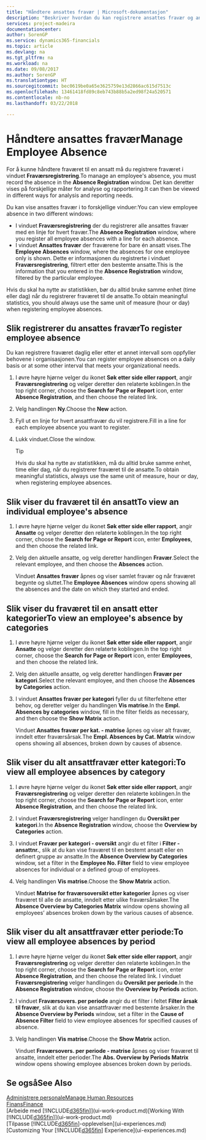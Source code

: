 ```yaml
---
title: "Håndtere ansattes fravær | Microsoft-dokumentasjon"
description: "Beskriver hvordan du kan registrere ansattes fravær og analysere statistikk."
services: project-madeira
documentationcenter: 
author: SorenGP
ms.service: dynamics365-financials
ms.topic: article
ms.devlang: na
ms.tgt_pltfrm: na
ms.workload: na
ms.date: 09/08/2017
ms.author: SorenGP
ms.translationtype: HT
ms.sourcegitcommit: bec0619be0a65e3625759e13d2866ac615d7513c
ms.openlocfilehash: 13461418fd89c8eb743b88b5a2ed98f24a520571
ms.contentlocale: nb-no
ms.lasthandoff: 03/22/2018

---
```

# <a name="manage-employee-absence"></a><span data-ttu-id="5d0d6-103">Håndtere ansattes fravær</span><span class="sxs-lookup"><span data-stu-id="5d0d6-103">Manage Employee Absence</span></span>
<span data-ttu-id="5d0d6-104">For å kunne håndtere fraværet til en ansatt må du registrere fraværet i vinduet **Fraværsregistrering**.</span><span class="sxs-lookup"><span data-stu-id="5d0d6-104">To manage an employee's absence, you must record the absence in the **Absence Registration** window.</span></span> <span data-ttu-id="5d0d6-105">Det kan deretter vises på forskjellige måter for analyse og rapportering.</span><span class="sxs-lookup"><span data-stu-id="5d0d6-105">It can then be viewed in different ways for analysis and reporting needs.</span></span>

<span data-ttu-id="5d0d6-106">Du kan vise ansattes fravær i to forskjellige vinduer:</span><span class="sxs-lookup"><span data-stu-id="5d0d6-106">You can view employee absence in two different windows:</span></span>

* <span data-ttu-id="5d0d6-107">I vinduet **Fraværsregistrering** der du registrerer alle ansattes fravær med en linje for hvert fravær.</span><span class="sxs-lookup"><span data-stu-id="5d0d6-107">The **Absence Registration** window, where you register all employee absences with a line for each absence.</span></span>
* <span data-ttu-id="5d0d6-108">I vinduet **Ansattes fravær** der fraværene for bare én ansatt vises.</span><span class="sxs-lookup"><span data-stu-id="5d0d6-108">The **Employee Absences** window, where the absences for one employee only is shown.</span></span> <span data-ttu-id="5d0d6-109">Dette er informasjonen du registrerte i vinduet **Fraværsregistrering**, filtrert etter den bestemte ansatte.</span><span class="sxs-lookup"><span data-stu-id="5d0d6-109">This is the information that you entered in the **Absence Registration** window, filtered by the particular employee.</span></span>

<span data-ttu-id="5d0d6-110">Hvis du skal ha nytte av statistikken, bør du alltid bruke samme enhet (time eller dag) når du registrerer fraværet til de ansatte.</span><span class="sxs-lookup"><span data-stu-id="5d0d6-110">To obtain meaningful statistics, you should always use the same unit of measure (hour or day) when registering employee absences.</span></span>

## <a name="to-register-employee-absence"></a><span data-ttu-id="5d0d6-111">Slik registrerer du ansattes fravær</span><span class="sxs-lookup"><span data-stu-id="5d0d6-111">To register employee absence</span></span>
<span data-ttu-id="5d0d6-112">Du kan registrere fraværet daglig eller etter et annet intervall som oppfyller behovene i organisasjonen.</span><span class="sxs-lookup"><span data-stu-id="5d0d6-112">You can register employee absences on a daily basis or at some other interval that meets your organizational needs.</span></span>

1. <span data-ttu-id="5d0d6-113">I øvre høyre hjørne velger du ikonet **Søk etter side eller rapport**, angir **Fraværsregistrering** og velger deretter den relaterte koblingen.</span><span class="sxs-lookup"><span data-stu-id="5d0d6-113">In the top right corner, choose the **Search for Page or Report** icon, enter **Absence Registration**, and then choose the related link.</span></span>
2. <span data-ttu-id="5d0d6-114">Velg handlingen **Ny**.</span><span class="sxs-lookup"><span data-stu-id="5d0d6-114">Choose the **New** action.</span></span>
3. <span data-ttu-id="5d0d6-115">Fyll ut en linje for hvert ansattfravær du vil registrere.</span><span class="sxs-lookup"><span data-stu-id="5d0d6-115">Fill in a line for each employee absence you want to register.</span></span>
4. <span data-ttu-id="5d0d6-116">Lukk vinduet.</span><span class="sxs-lookup"><span data-stu-id="5d0d6-116">Close the window.</span></span>

    > [!Tip]
    > <span data-ttu-id="5d0d6-117">Hvis du skal ha nytte av statistikken, må du alltid bruke samme enhet, time eller dag, når du registrerer fraværet til de ansatte.</span><span class="sxs-lookup"><span data-stu-id="5d0d6-117">To obtain meaningful statistics, always use the same unit of measure, hour or day, when registering employee absences.</span></span>

## <a name="to-view-an-individual-employees-absence"></a><span data-ttu-id="5d0d6-118">Slik viser du fraværet til én ansatt</span><span class="sxs-lookup"><span data-stu-id="5d0d6-118">To view an individual employee's absence</span></span>
1. <span data-ttu-id="5d0d6-119">I øvre høyre hjørne velger du ikonet **Søk etter side eller rapport**, angir **Ansatte** og velger deretter den relaterte koblingen.</span><span class="sxs-lookup"><span data-stu-id="5d0d6-119">In the top right corner, choose the **Search for Page or Report** icon, enter **Employees**, and then choose the related link.</span></span>
2. <span data-ttu-id="5d0d6-120">Velg den aktuelle ansatte, og velg deretter handlingen **Fravær**.</span><span class="sxs-lookup"><span data-stu-id="5d0d6-120">Select the relevant employee, and then choose the **Absences** action.</span></span>

    <span data-ttu-id="5d0d6-121">Vinduet **Ansattes fravær** åpnes og viser samlet fravær og når fraværet begynte og sluttet.</span><span class="sxs-lookup"><span data-stu-id="5d0d6-121">The **Employee Absences** window opens showing all the absences and the date on which they started and ended.</span></span>

## <a name="to-view-an-employees-absence-by-categories"></a><span data-ttu-id="5d0d6-122">Slik viser du fraværet til en ansatt etter kategorier</span><span class="sxs-lookup"><span data-stu-id="5d0d6-122">To view an employee's absence by categories</span></span>
1. <span data-ttu-id="5d0d6-123">I øvre høyre hjørne velger du ikonet **Søk etter side eller rapport**, angir **Ansatte** og velger deretter den relaterte koblingen.</span><span class="sxs-lookup"><span data-stu-id="5d0d6-123">In the top right corner, choose the **Search for Page or Report** icon, enter **Employees**, and then choose the related link.</span></span>
2. <span data-ttu-id="5d0d6-124">Velg den aktuelle ansatte, og velg deretter handlingen **Fravær per kategori**.</span><span class="sxs-lookup"><span data-stu-id="5d0d6-124">Select the relevant employee, and then choose the **Absences by Categories** action.</span></span>
3. <span data-ttu-id="5d0d6-125">I vinduet **Ansattes fravær per kategori** fyller du ut filterfeltene etter behov, og deretter velger du handlingen **Vis matrise**.</span><span class="sxs-lookup"><span data-stu-id="5d0d6-125">In the **Empl. Absences by categories** window, fill in the filter fields as necessary, and then choose the **Show Matrix** action.</span></span>

    <span data-ttu-id="5d0d6-126">Vinduet **Ansattes fravær per kat. - matrise** åpnes og viser alt fravær, inndelt etter fraværsårsak.</span><span class="sxs-lookup"><span data-stu-id="5d0d6-126">The **Empl. Absences by Cat. Matrix** window opens showing all absences, broken down by causes of absence.</span></span>

## <a name="to-view-all-employee-absences-by-category"></a><span data-ttu-id="5d0d6-127">Slik viser du alt ansattfravær etter kategori:</span><span class="sxs-lookup"><span data-stu-id="5d0d6-127">To view all employee absences by category</span></span>
1. <span data-ttu-id="5d0d6-128">I øvre høyre hjørne velger du ikonet **Søk etter side eller rapport**, angir **Fraværsregistrering** og velger deretter den relaterte koblingen.</span><span class="sxs-lookup"><span data-stu-id="5d0d6-128">In the top right corner, choose the **Search for Page or Report** icon, enter **Absence Registration**, and then choose the related link.</span></span>
2. <span data-ttu-id="5d0d6-129">I vinduet **Fraværsregistrering** velger handlingen du **Oversikt per kategori**.</span><span class="sxs-lookup"><span data-stu-id="5d0d6-129">In the **Absence Registration** window, choose the **Overview by Categories** action.</span></span>
3. <span data-ttu-id="5d0d6-130">I vinduet **Fravær per kategori - oversikt** angir du et filter i **Filter - ansattnr.**, slik at du kan vise fraværet til en bestemt ansatt eller en definert gruppe av ansatte.</span><span class="sxs-lookup"><span data-stu-id="5d0d6-130">In the **Absence Overview by Categories** window, set a filter in the **Employee No. Filter** field to view employee absences for individual or a defined group of employees.</span></span>
4. <span data-ttu-id="5d0d6-131">Velg handlingen **Vis matrise**.</span><span class="sxs-lookup"><span data-stu-id="5d0d6-131">Choose the **Show Matrix** action.</span></span>

    <span data-ttu-id="5d0d6-132">Vinduet **Matrise for fraværsoversikt etter kategorier** åpnes og viser fraværet til alle de ansatte, inndelt etter ulike fraværsårsaker.</span><span class="sxs-lookup"><span data-stu-id="5d0d6-132">The **Absence Overview by Categories Matrix** window opens showing all employees’ absences broken down by the various causes of absence.</span></span>

## <a name="to-view-all-employee-absences-by-period"></a><span data-ttu-id="5d0d6-133">Slik viser du alt ansattfravær etter periode:</span><span class="sxs-lookup"><span data-stu-id="5d0d6-133">To view all employee absences by period</span></span>
1. <span data-ttu-id="5d0d6-134">I øvre høyre hjørne velger du ikonet **Søk etter side eller rapport**, angir **Fraværsregistrering** og velger deretter den relaterte koblingen.</span><span class="sxs-lookup"><span data-stu-id="5d0d6-134">In the top right corner, choose the **Search for Page or Report** icon, enter **Absence Registration**, and then choose the related link.</span></span>
   <span data-ttu-id="5d0d6-135">I vinduet **Fraværsregistrering** velger handlingen du **Oversikt per periode**.</span><span class="sxs-lookup"><span data-stu-id="5d0d6-135">In the **Absence Registration** window, choose the **Overview by Periods** action.</span></span>
2. <span data-ttu-id="5d0d6-136">I vinduet **Fraværsovers. per periode** angir du et filter i feltet **Filter årsak til fravær**, slik at du kan vise ansattfravær med bestemte årsaker.</span><span class="sxs-lookup"><span data-stu-id="5d0d6-136">In the **Absence Overview by Periods** window, set a filter in the **Cause of Absence Filter** field to view employee absences for specified causes of absence.</span></span>
3. <span data-ttu-id="5d0d6-137">Velg handlingen **Vis matrise**.</span><span class="sxs-lookup"><span data-stu-id="5d0d6-137">Choose the **Show Matrix** action.</span></span>

    <span data-ttu-id="5d0d6-138">Vinduet **Fraværsovers. per periode - matrise** åpnes og viser fraværet til ansatte, inndelt etter perioder.</span><span class="sxs-lookup"><span data-stu-id="5d0d6-138">The **Abs. Overview by Periods Matrix** window opens showing employee absences broken down by periods.</span></span>

## <a name="see-also"></a><span data-ttu-id="5d0d6-139">Se også</span><span class="sxs-lookup"><span data-stu-id="5d0d6-139">See Also</span></span>
[<span data-ttu-id="5d0d6-140">Administrere personale</span><span class="sxs-lookup"><span data-stu-id="5d0d6-140">Manage Human Resources</span></span>](hr-manage-human-resources.md)  
[<span data-ttu-id="5d0d6-141">Finans</span><span class="sxs-lookup"><span data-stu-id="5d0d6-141">Finance</span></span>](finance.md)  
<span data-ttu-id="5d0d6-142">[Arbeide med [!INCLUDE[d365fin](includes/d365fin_md.md)]](ui-work-product.md)</span><span class="sxs-lookup"><span data-stu-id="5d0d6-142">[Working With [!INCLUDE[d365fin](includes/d365fin_md.md)]](ui-work-product.md)</span></span>  
<span data-ttu-id="5d0d6-143">[Tilpasse [!INCLUDE[d365fin](includes/d365fin_md.md)]-opplevelsen](ui-experiences.md)</span><span class="sxs-lookup"><span data-stu-id="5d0d6-143">[Customizing Your [!INCLUDE[d365fin](includes/d365fin_md.md)] Experience](ui-experiences.md)</span></span>

